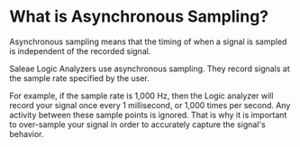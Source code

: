 # What is Asynchronous Sampling?

Asynchronous sampling means that the timing of when a signal is sampled is independent of the recorded signal.

Saleae Logic Analyzers use asynchronous sampling. They record signals at the sample rate specified by the user.

For example, if the sample rate is 1,000 Hz, then the Logic analyzer will record your signal once every 1 millisecond, or 1,000 times per second. Any activity between these sample points is ignored. That is why it is important to over-sample your signal in order to accurately capture the signal's behavior.
